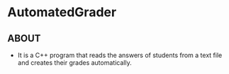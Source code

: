 # AutomatedGrader

## ABOUT

* It is a C++ program that reads the answers of students from a text file and creates their grades automatically.